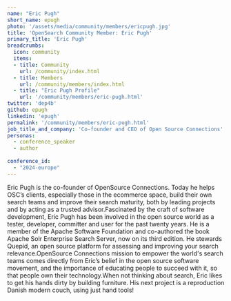 ```yaml
---
name: "Eric Pugh"
short_name: epugh
photo: '/assets/media/community/members/ericpugh.jpg'
title: 'OpenSearch Community Member: Eric Pugh'
primary_title: 'Eric Pugh'
breadcrumbs:
  icon: community
  items:
  - title: Community
    url: /community/index.html
  - title: Members
    url: /community/members/index.html
  - title: "Eric Pugh Profile"
    url: '/community/members/eric-pugh.html'
twitter: 'dep4b'
github: epugh
linkedin: 'epugh'
permalink: '/community/members/eric-pugh.html'
job_title_and_company: 'Co-founder and CEO of Open Source Connections'
personas:
  - conference_speaker
  - author
  
conference_id:
  - "2024-europe"
---
```

Eric Pugh is the co-founder of OpenSource Connections. Today he helps OSC’s clients, especially those in the ecommerce space, build their own search teams and improve their search maturity, both by leading projects and by acting as a trusted advisor.Fascinated by the craft of software development, Eric Pugh has been involved in the open source world as a tester, developer, committer and user for the past twenty years. He is a member of the Apache Software Foundation and co-authored the book Apache Solr Enterprise Search Server, now on its third edition. He stewards Quepid, an open source platform for assessing and improving your search relevance.OpenSource Connections mission to empower the world's search teams comes directly from Eric’s belief in the open source software movement, and the importance of educating people to succeed with it, so that people own their technology.When not thinking about search, Eric likes to get his hands dirty by building furniture. His next project is a reproduction Danish modern couch, using just hand tools!